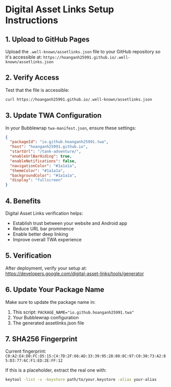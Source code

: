 # Digital Asset Links Setup Instructions

## 1. Upload to GitHub Pages

Upload the `.well-known/assetlinks.json` file to your GitHub repository so it's accessible at:
`https://hoanganh25991.github.io/.well-known/assetlinks.json`

## 2. Verify Access

Test that the file is accessible:
```bash
curl https://hoanganh25991.github.io/.well-known/assetlinks.json
```

## 3. Update TWA Configuration

In your Bubblewrap `twa-manifest.json`, ensure these settings:

```json
{
  "packageId": "io.github.hoanganh25991.twa",
  "host": "hoanganh25991.github.io",
  "startUrl": "/tank-adventure/",
  "enableUrlBarHiding": true,
  "enableNotifications": false,
  "navigationColor": "#1a1a1a",
  "themeColor": "#1a1a1a",
  "backgroundColor": "#1a1a1a",
  "display": "fullscreen"
}
```

## 4. Benefits

Digital Asset Links verification helps:
- Establish trust between your website and Android app
- Reduce URL bar prominence 
- Enable better deep linking
- Improve overall TWA experience

## 5. Verification

After deployment, verify your setup at:
https://developers.google.com/digital-asset-links/tools/generator

## 6. Update Your Package Name

Make sure to update the package name in:
1. This script: `PACKAGE_NAME="io.github.hoanganh25991.twa"`
2. Your Bubblewrap configuration
3. The generated assetlinks.json file

## 7. SHA256 Fingerprint

Current fingerprint: `C0:A2:E4:D0:FC:D5:15:C4:7D:2F:66:AD:33:39:95:28:80:8C:97:C0:30:73:A2:85:D3:77:6C:F1:ED:2E:FF:12`

If this is a placeholder, extract the real one with:
```bash
keytool -list -v -keystore path/to/your.keystore -alias your-alias
```
